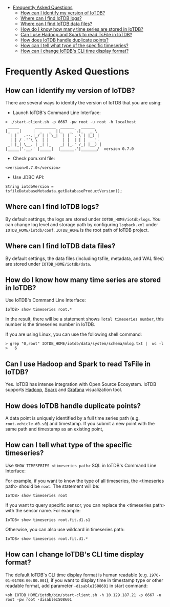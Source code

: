<!-- TOC -->

- [Frequently Asked Questions](#frequently-asked-questions)
    - [How can I identify my version of IoTDB?](#how-can-i-identify-my-version-of-iotdb)
    - [Where can I find IoTDB logs?](#where-can-i-find-iotdb-logs)
    - [Where can I find IoTDB data files?](#where-can-i-find-iotdb-data-files)
    - [How do I know how many time series are stored in IoTDB?](#how-do-i-know-how-many-time-series-are-stored-in-iotdb)
    - [Can I use Hadoop and Spark to read TsFile in IoTDB?](#can-i-use-hadoop-and-spark-to-read-tsfile-in-iotdb)
    - [How does IoTDB handle duplicate points?](#how-does-iotdb-handle-duplicate-points)
    - [How can I tell what type of the specific timeseries?](#how-can-i-tell-what-type-of-the-specific-timeseries)
    - [How can I change IoTDB's CLI time display format?](#how-can-i-change-iotdbs-cli-time-display-format)

<!-- /TOC -->
# Frequently Asked Questions

## How can I identify my version of IoTDB?

There are several ways to identify the version of IoTDB that you are using:

* Launch IoTDB's Command Line Interface:

```
> ./start-client.sh -p 6667 -pw root -u root -h localhost
 _____       _________  ______   ______    
|_   _|     |  _   _  ||_   _ `.|_   _ \   
  | |   .--.|_/ | | \_|  | | `. \ | |_) |  
  | | / .'`\ \  | |      | |  | | |  __'.  
 _| |_| \__. | _| |_    _| |_.' /_| |__) | 
|_____|'.__.' |_____|  |______.'|_______/  version 0.7.0
```

* Check pom.xml file:

```
<version>0.7.0</version>
```

* Use JDBC API:

```
String iotdbVersion = tsfileDatabaseMetadata.getDatabaseProductVersion();
```

## Where can I find IoTDB logs?

By default settings, the logs are stored under ```IOTDB_HOME/iotdb/logs```. You can change log level and storage path by configuring ```logback.xml``` under ```IOTDB_HOME/iotdb/conf```. ```IOTDB_HOME``` is the root path of IoTDB project.

## Where can I find IoTDB data files?

By default settings, the data files (including tsfile, metadata, and WAL files) are stored under ```IOTDB_HOME/iotdb/data```.

## How do I know how many time series are stored in IoTDB?

Use IoTDB's Command Line Interface:

```
IoTDB> show timeseries root.*
```

In the result, there will be a statement shows `Total timeseries number`, this number is the timeseries number in IoTDB.

If you are using Linux, you can use the following shell command:

```
> grep "0,root" IOTDB_HOME/iotdb/data/system/schema/mlog.txt |  wc -l
>   6
```

## Can I use Hadoop and Spark to read TsFile in IoTDB?

Yes. IoTDB has intense integration with Open Source Ecosystem. IoTDB supports [Hadoop](https://github.com/apache/incubator-iotdb/tree/master/hadoop), [Spark](https://github.com/apache/incubator-iotdb/tree/master/spark) and [Grafana](https://github.com/apache/incubator-iotdb/tree/master/grafana) visualization tool.

## How does IoTDB handle duplicate points?

A data point is uniquely identified by a full time series path (e.g. ```root.vehicle.d0.s0```) and timestamp. If you submit a new point with the same path and timestamp as an existing point, 

## How can I tell what type of the specific timeseries?

Use ```SHOW TIMESERIES <timeseries path>``` SQL in IoTDB's Command Line Interface:

For example, if you want to know the type of all timeseries, the \<timeseries path> should be `root`. The statement will be:

```
IoTDB> show timeseries root
```

If you want to query specific sensor, you can replace the \<timeseries path> with the sensor name. For example:

```
IoTDB> show timeseries root.fit.d1.s1
```

Otherwise, you can also use wildcard in timeseries path:

```
IoTDB> show timeseries root.fit.d1.*
```

## How can I change IoTDB's CLI time display format?

The default IoTDB's CLI time display format is human readable (e.g. ```1970-01-01T08:00:00.001```), if you want to display time in timestamp type or other readable format, add parameter ```-disableIS08601``` in start command:

```
>sh IOTDB_HOME/iotdb/bin/start-client.sh -h 10.129.187.21 -p 6667 -u root -pw root -disableIS08601
```